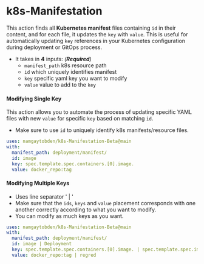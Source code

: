 # k8s-Manifestation

This action finds all **Kubernetes manifest** files containing `id` in their content, and for each file, it updates the `key` with `value`.
This is useful for automatically updating `key` references in your Kubernetes configuration during deployment or GitOps process.

- It takes in **4** inputs: *(**Required**)*
  - `manifest_path` k8s resource path 
  - `id` which uniquely identifies manifest 
  - `key` specific yaml key you want to modify
  - `value` value to add to the `key`

#### Modifying Single Key

This action allows you to automate the process of updating specific YAML files with new `value` for specific `key` based on matching `id`.
- Make sure to use `id` to uniquely identify k8s manifests/resource files.

```yaml
uses: namgaytobden/k8s-Manifestation-Beta@main
with:
  manifest_path: deployment/manifest/
  id: image
  key: spec.template.spec.containers.[0].image.
  value: docker_repo:tag
```

#### Modifying Multiple Keys

- Uses line separator ' | '
- Make sure that the `ids`, `keys` and `value` placement corresponds with one another correctly according to what you want to modify.  
- You can modify as much keys as you want.

```yaml
uses: namgaytobden/k8s-Manifestation-Beta@main
with:
  manifest_path: deployment/manifest/
  id: image | Deployment 
  key: spec.template.spec.containers.[0].image. | spec.template.spec.imagePullSecrets[0].
  value: docker_repo:tag | regred
```

